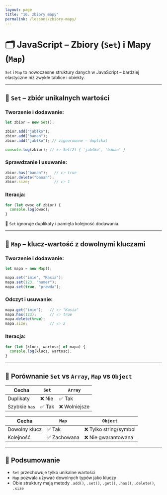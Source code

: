 ```yaml
---
layout: page
title: "16. zbiory mapy"
permalink: /lessons/zbiory-mapy/
---
```


# 🗂️ JavaScript – Zbiory (`Set`) i Mapy (`Map`)

`Set` i `Map` to nowoczesne struktury danych w JavaScript – bardziej elastyczne niż zwykłe tablice i obiekty.

---

## 🔹 `Set` – zbiór unikalnych wartości

### Tworzenie i dodawanie:

```js
let zbior = new Set();

zbior.add("jabłko");
zbior.add("banan");
zbior.add("jabłko"); // zignorowane – duplikat

console.log(zbior); // 👉 Set(2) { 'jabłko', 'banan' }
```

### Sprawdzanie i usuwanie:

```js
zbior.has("banan");   // 👉 true
zbior.delete("banan");
zbior.size;           // 👉 1
```

### Iteracja:

```js
for (let owoc of zbior) {
  console.log(owoc);
}
```

📌 `Set` ignoruje duplikaty i pamięta kolejność dodawania.

---

## 🔹 `Map` – klucz-wartość z dowolnymi kluczami

### Tworzenie i dodawanie:

```js
let mapa = new Map();

mapa.set("imie", "Kasia");
mapa.set(123, "numer");
mapa.set(true, "prawda");
```

### Odczyt i usuwanie:

```js
mapa.get("imie");   // 👉 "Kasia"
mapa.has(123);      // 👉 true
mapa.delete(true);
mapa.size;          // 👉 2
```

### Iteracja:

```js
for (let [klucz, wartosc] of mapa) {
  console.log(klucz, wartosc);
}
```

---

## 🔄 Porównanie `Set` vs `Array`, `Map` vs `Object`

| Cecha        | `Set`          | `Array`        |
|--------------|----------------|----------------|
| Duplikaty    | ❌ Nie          | ✅ Tak          |
| Szybkie `has`| ✅ Tak          | ❌ Wolniejsze   |

| Cecha        | `Map`          | `Object`       |
|--------------|----------------|----------------|
| Dowolny klucz| ✅ Tak          | ❌ Tylko string/symbol |
| Kolejność    | ✅ Zachowana    | ❌ Nie gwarantowana   |

---

## 🧠 Podsumowanie

- `Set` przechowuje tylko unikalne wartości
- `Map` pozwala używać dowolnych typów jako kluczy
- Obie struktury mają metody `.add()`, `.set()`, `.get()`, `.has()`, `.delete()`, `.size`
